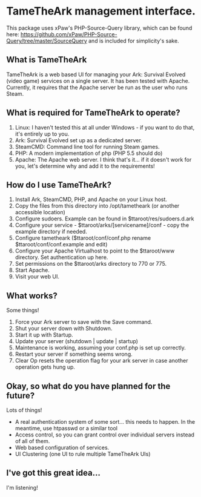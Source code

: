 # TameTheArk management interface.

This package uses xPaw's PHP-Source-Query library, which can be found here: https://github.com/xPaw/PHP-Source-Query/tree/master/SourceQuery and is included for simplicity's sake.

## What is TameTheArk

TameTheArk is a web based UI for managing your Ark: Survival Evolved (video game) services on a single server. It has been tested with Apache. Currently, it requires that the Apache server be run as the user who runs Steam.

## What is required for TameTheArk to operate?

1. Linux: I haven't tested this at all under Windows - if you want to do that, it's entirely up to you.
2. Ark: Survival Evolved set up as a dedicated server.
3. SteamCMD: Command line tool for running Steam games.
4. PHP: A modern implementation of php (PHP 5.5 should do)
5. Apache: The Apache web server.
I think that's it... if it doesn't work for you, let's determine why and add it to the requirements!

## How do I use TameTheArk?

1. Install Ark, SteamCMD, PHP, and Apache on your Linux host.
2. Copy the files from this directory into /opt/tametheark (or another accessible location)
3. Configure sudoers. Example can be found in $ttaroot/res/sudoers.d.ark
4. Configure your service - $ttaroot/arks/[servicename]/conf - copy the example directory if needed.
5. Configure tametheark ($ttaroot/conf/conf.php rename $ttaroot/conf/conf.example and edit)
6. Configure your Apache Virtualhost to point to the $ttaroot/www directory. Set authentication up here.
7. Set permissions on the $ttaroot/arks directory to 770 or 775.
8. Start Apache.
9. Visit your web UI.

## What works?

Some things!

1. Force your Ark server to save with the Save command.
2. Shut your server down with Shutdown.
3. Start it up with Startup.
4. Update your server (shutdown | update | startup)
5. Maintenance is working, assuming your conf.php is set up correctly.
6. Restart your server if something seems wrong.
7. Clear Op resets the operation flag for your ark server in case another operation gets hung up.

## Okay, so what do you have planned for the future?

Lots of things!
* A real authentication system of some sort... this needs to happen. In the meantime, use htpasswd or a similar tool
* Access control, so you can grant control over individual servers instead of all of them.
* Web based configuration of services.
* UI Clustering (one UI to rule multiple TameTheArk UIs)

## I've got this great idea...

I'm listening!
